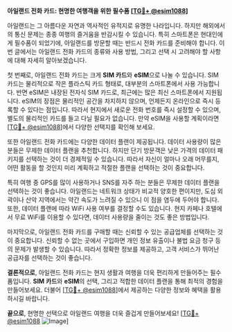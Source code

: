 **아일랜드 전화 카드: 현명한 여행객을 위한 필수품 [[TG💪+ @esim1088](https://t.me/s/esim1088)]**

아일랜드는 그 아름다운 자연과 역사적인 유적지로 유명한 나라입니다. 하지만 해외에서의 통신 문제는 종종 여행의 즐거움을 반감시킬 수 있습니다. 특히 스마트폰은 현대인에게 필수품이 되었기에, 아일랜드를 방문할 때는 반드시 전화 카드를 준비해야 합니다. 이번 글에서는 아일랜드 전화 카드의 종류와 사용 방법, 그리고 선택 시 고려해야 할 사항에 대해 자세히 알아보겠습니다.

첫 번째로, 아일랜드 전화 카드는 크게 **SIM 카드**와 **eSIM**으로 나눌 수 있습니다. SIM 카드는 물리적으로 작은 플라스틱 카드 형태로, 대부분의 스마트폰에서 사용 가능합니다. 반면 eSIM은 내장된 전자식 SIM 카드로, 최근에는 많은 최신 스마트폰에서 지원됩니다. eSIM의 장점은 물리적인 공간을 차지하지 않으며, 언제든지 온라인으로 즉시 등록할 수 있다는 점입니다. 따라서 현지에서 새로운 전화 번호를 즉시 설정할 수 있으며, 별도의 물리적인 카드를 들고 다닐 필요가 없습니다. 만약 eSIM을 사용할 계획이라면 [[TG💪+ @esim1088](https://t.me/s/esim1088)]에서 다양한 선택지를 확인해 보세요.

또한 아일랜드 전화 카드에는 다양한 데이터 플랜이 제공됩니다. 데이터 사용량이 많은 분들은 무제한 데이터 플랜을 추천합니다. 하지만 단기 방문객은 낮은 가격의 데이터 패키지를 선택하는 것이 더 경제적일 수 있습니다. 따라서 자신이 얼마나 오래 머무를지, 어떤 활동을 할 것인지 미리 계획하고 적절한 플랜을 선택하는 것이 중요합니다.

특히 여행 중 GPS를 많이 사용하거나 SNS를 자주 하는 분들은 무제한 데이터 플랜을 선택하는 것이 좋습니다. 아일랜드는 네트워크 상태가 비교적 양호한 편이지만, 도심 외곽이나 산악 지역에서는 약간 속도가 느려질 수 있으니 이 점을 염두에 두어야 합니다. 또한, 데이터 플랜에 따라 WiFi 사용 여부를 결정할 수도 있습니다. 현지 카페나 호텔에서 무료 WiFi를 이용할 수 있다면, 데이터 사용량을 줄이는 것도 좋은 방법입니다.

마지막으로, 아일랜드 전화 카드를 구매할 때는 신뢰할 수 있는 공급업체를 선택하는 것이 중요합니다. 신뢰할 수 없는 곳에서 구입하면 개인 정보 유출이나 불법 요금 청구 등의 문제가 발생할 수 있습니다. 따라서 정확한 정보를 제공하고, 고객 서비스가 뛰어난 공급자를 선택하는 것이 좋습니다.

**결론적으로**, 아일랜드 전화 카드는 현지 생활과 여행을 더욱 편리하게 만들어주는 필수품입니다. **SIM 카드**와 **eSIM**의 선택, 그리고 적합한 데이터 플랜을 통해 최적의 경험을 만들어보세요. 더불어 [[TG💪+ @esim1088](https://t.me/s/esim1088)]에서 제공하는 다양한 정보와 혜택을 활용하시길 바랍니다.

**끝으로**, 현명한 선택으로 아일랜드 여행을 더욱 즐겁게 만들어보세요! [[TG💪+ @esim1088](https://t.me/s/esim1088) ![Image](https://i.postimg.cc/Y0z9fWf4/image.png)]
